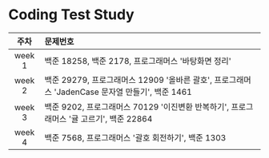 # Coding Test Study

|주차|문제번호|
|:---:|:---|
|week 1|백준 18258, 백준 2178, 프로그래머스 '바탕화면 정리'|
|week 2|백준 29279, 프로그래머스 12909 '올바른 괄호', 프로그래머스 'JadenCase 문자열 만들기', 백준 1461|
|week 3|백준 9202, 프로그래머스 70129 '이진변환 반복하기', 프로그래머스 '귤 고르기', 백준 22864|
|week 4|백준 7568, 프로그래머스 '괄호 회전하기', 백준 1303|
